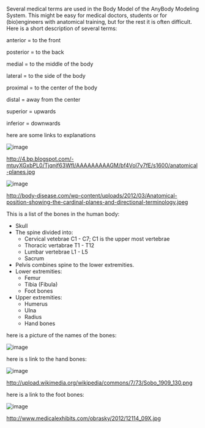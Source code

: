 Several medical terms are used in the Body Model of the AnyBody Modeling System. This might be easy for medical doctors, students or for (bio)engineers with anatomical training, but for the rest it is often difficult. Here is a short description of several terms:

anterior = to the front

posterior = to the back


medial = to the middle of the body

lateral = to the side of the body


proximal = to the center of the body

distal = away from the center


superior = upwards

inferior = downwards


here are some links to explanations

![image](https://cloud.githubusercontent.com/assets/22542671/20790717/ee630b58-b7b9-11e6-9568-6dac2a7cec51.png)

http://4.bp.blogspot.com/-mtuyXGxbPL0/Tjqnjf63WfI/AAAAAAAAAGM/bf4Vol7y7fE/s1600/anatomical-planes.jpg

![image](https://cloud.githubusercontent.com/assets/22542671/20790733/05e0c9be-b7ba-11e6-990d-82fa2310302d.png)

http://body-disease.com/wp-content/uploads/2012/03/Anatomical-position-showing-the-cardinal-planes-and-directional-terminology.jpeg


This is a list of the bones in the human body:

* Skull
* The spine divided into:
  * Cervical vetebrae C1 - C7; C1 is the upper most vertebrae
  * Thoracic vertabrae T1 - T12
  * Lumbar vertebrae L1 - L5
  * Sacrum
* Pelvis combines spine to the lower extremities.
* Lower extremities:
  * Femur
  * Tibia (Fibula)
  * Foot bones
* Upper extremities:
  * Humerus
  * Ulna
  * Radius
  * Hand bones

here is a picture of the names of the bones:

![image](http://www.cancerindex.org/medterm/medtm7.gif)


here is s link to the hand bones:

![image](https://cloud.githubusercontent.com/assets/22542671/20790774/2d1ac5d4-b7ba-11e6-83ce-57b3abcc4ee3.png)

http://upload.wikimedia.org/wikipedia/commons/7/73/Sobo_1909_130.png

here is a link to the foot bones:

![image](https://cloud.githubusercontent.com/assets/22542671/20790789/4048e2da-b7ba-11e6-889b-fe4e23691cb9.png)

http://www.medicalexhibits.com/obrasky/2012/12114_09X.jpg
